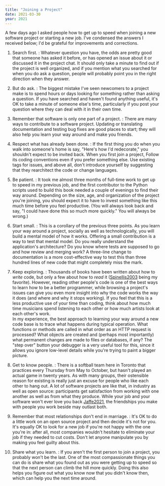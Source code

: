 ```yaml
---
title: "Joining a Project"
date: 2021-03-30
year: 2021
---
```


A few days ago I asked people how to get up to speed when joining a new software
project or starting a new job.  I've condensed the answers I received below; I'd
be grateful for improvements and corrections.

1.  Search first.
:   Whatever question you have, the odds are pretty good that someone has asked it
    before, or has opened an issue about it or discussed it in the project chat.
    It should only take a minute to find out if the project is well organized,
    and if you mention what you searched for when you do ask a question, people
    will probably point you in the right direction when they answer.

2.  But do ask.
:   The biggest mistake I've seen newcomers to a project make is to spend hours
    or days looking for something rather than asking a question.  If you have
    searched and haven't found anything useful, it's OK to take a minute of
    someone else's time, particularly if you post your question where they can
    deal with it in their own time.

3.  Remember that software is only one part of a project.
:   There are many ways to contribute to a software project.  Updating or
    translating documentation and testing bug fixes are good places to start;
    they will also help you learn your way around and make you friends.

4.  Respect what has already been done.
:   If the first thing you do when you walk into someone's home is say, "Here's
    how I'd redecorate," you shouldn't expect to be invited back.  When you
    first join a project, Follow its coding conventions even if you prefer
    something else.  Use existing tags for issues, and above all, don't
    introduce yourself by suggesting that they rearchitect the code or change
    languages.

5.  Be patient.
:   It took me almost three months of full-time work to get up to speed in my
    previous job, and the first contributor to the Python scripts used to build
    this book needed a couple of evenings to find their way around.  Depending
    on the size, age, and organization of the project you're joining, you should
    expect it to have to invest something like this much time before you feel
    productive.  (You will always look back and say, "I could have done this so
    much more quickly."  You will always be wrong.)

6.  Start small.
:   This is a corollary of the previous three points.  As you learn your way
    around a project, socially as well as technologically, you will build a
    mental model of how it works.  Offering a small contribution is a way to
    test that mental model.  Do you really understand the application's
    architecture?  Do you know where tests are supposed to go and how review and
    merging work?  A three-line change to documentation is a more cost-effective
    way to test this than three hundred lines of new code that might completely
    miss the mark.

7.  Keep exploring.
:   Thousands of books have been written about how to *write* code, but only a
    few about how to *read* it (<a
    href="https://isbndb.com/book/9780672333705">Spinellis2003</a> being my
    favorite).  However, reading other people's code is one of the best ways to
    learn how to be a better programmer, while browsing a project's issues can
    give you even more insight into why the code works the way it does (and
    where and why it stops working).  If you feel that this is a less productive
    use of your time than coding, think about how much time musicians spend
    listening to each other or how much artists look at each other's work.
    <br/>
    In my experience, the best approach to learning your way around a new code
    base is to trace what happens during typical operation.  What functions or
    methods are called in what order as an HTTP request is processed?  What
    objects are created and (perhaps most importantly) what permanent changes
    are made to files or databases, if any?  The "step over" button your
    debugger is a very useful tool for this, since it allows you ignore
    low-level details while you're trying to paint a bigger picture.

8.  Get to know people.
:   There is a softball team here in Toronto that practices every Thursday from
    May to October, but hasn't played an actual game in twenty years.  As with
    many groups, their ostensible reason for existing is really just an excuse
    for people who like each other to hang out.  A lot of software projects are
    like that, in industry as well as open source: participants get satisfaction
    from working with one another as well as from what they produce.  While your
    job and your software won't ever love you back <a
    href="https://isbndb.com/book/9781787384644">Jaffe2021</a>, the friendships
    you make with people you work beside may outlast both.

9.  Remember that most relationships don't end in marriage.
:   It's OK to do a little work on an open source project and then decide it's
    not for you.  It's equally OK to look for a new job if you're not happy with
    the one you're in: after all, most companies wouldn't hesitate to eliminate
    your job if they needed to cut costs.  Don't let anyone manipulate you by
    making you feel guilty about this.

10. Share what you learn.
:   If you aren't the first person to join a project, you probably won't be the 
    last.  One of the most compassionate things you can do is share what you
    found out as you were getting up to speed so that the next person can climb
    the hill more quickly.  Doing this also helps you figure out what you know
    now that you didn't know then, which can help you the next time around.
